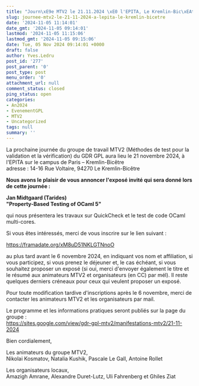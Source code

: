 ```yaml
---
title: "Journ\xE9e MTV2 le 21.11.2024 \xE0 l'EPITA, Le Kremlin-Bic\xEAtre"
slug: journee-mtv2-le-21-11-2024-a-lepita-le-kremlin-bicetre
date: '2024-11-05 11:14:01'
date_gmt: '2024-11-05 09:14:01'
lastmod: '2024-11-05 11:15:06'
lastmod_gmt: '2024-11-05 09:15:06'
date: Tue, 05 Nov 2024 09:14:01 +0000
draft: false
author: Yves.Ledru
post_id: '277'
post_parent: '0'
post_type: post
menu_order: '0'
attachment_url: null
comment_status: closed
ping_status: open
categories:
- An2024
- EvenementGPL
- MTV2
- Uncategorized
tags: null
summary: ''
---
```


La prochaine journée du groupe de travail MTV2 (Méthodes de test pour la validation et la vérification) du GDR GPL aura lieu le 21 novembre 2024, à l'EPITA sur le campus de Paris – Kremlin-Bicêtre   
adresse : 14-16 Rue Voltaire, 94270 Le Kremlin-Bicêtre

**Nous avons le plaisir de vous annoncer l'exposé invité qui sera donné lors de cette journée :**

**Jan Midtgaard (Tarides)**  
**"Property-Based Testing of OCaml 5"**

qui nous présentera les travaux sur QuickCheck et le test de code OCaml multi-cores.

Si vous êtes intéressés, merci de vous inscrire sur le lien suivant :  


<https://framadate.org/xM8uD51NKLGTNnoO>

au plus tard avant le 6 novembre 2024, en indiquant vos nom et affiliation, si vous participez, si vous prenez le déjeuner et, le cas échéant, si vous souhaitez proposer un exposé (si oui, merci d'envoyer également le titre et le résumé aux animateurs MTV2 et organisateurs (en CC) par mél). Il reste quelques derniers créneaux pour ceux qui veulent proposer un exposé.

Pour toute modification tardive d'inscriptions après le 6 novembre, merci de contacter les animateurs MTV2 et les organisateurs par mail.

Le programme et les informations pratiques seront publiés sur la page du groupe :  
<https://sites.google.com/view/gdr-gpl-mtv2/manifestations-mtv2/21-11-2024>

Bien cordialement,

Les animateurs du groupe MTV2,  
Nikolai Kosmatov, Natalia Kushik, Pascale Le Gall, Antoine Rollet

Les organisateurs locaux,  
Amazigh Amrane, Alexandre Duret-Lutz, Uli Fahrenberg et Ghiles Ziat
